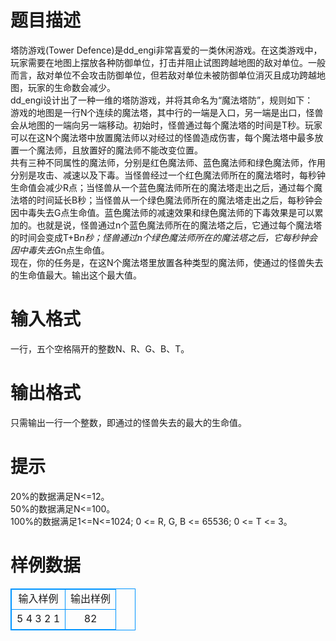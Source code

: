 # 

 
 # 题目描述 
塔防游戏(Tower&nbsp;Defence)是dd_engi非常喜爱的一类休闲游戏。在这类游戏中，玩家需要在地图上摆放各种防御单位，打击并阻止试图跨越地图的敌对单位。一般而言，敌对单位不会攻击防御单位，但若敌对单位未被防御单位消灭且成功跨越地图，玩家的生命数会减少。<BR>dd_engi设计出了一种一维的塔防游戏，并将其命名为“魔法塔防”，规则如下：<BR>游戏的地图是一行N个连续的魔法塔，其中行的一端是入口，另一端是出口，怪兽会从地图的一端向另一端移动。初始时，怪兽通过每个魔法塔的时间是T秒。玩家可以在这N个魔法塔中放置魔法师以对经过的怪兽造成伤害，每个魔法塔中最多放置一个魔法师，且放置好的魔法师不能改变位置。<BR>共有三种不同属性的魔法师，分别是红色魔法师、蓝色魔法师和绿色魔法师，作用分别是攻击、减速以及下毒。当怪兽经过一个红色魔法师所在的魔法塔时，每秒钟生命值会减少R点；当怪兽从一个蓝色魔法师所在的魔法塔走出之后，通过每个魔法塔的时间延长B秒；当怪兽从一个绿色魔法师所在的魔法塔走出之后，每秒钟会因中毒失去G点生命值。蓝色魔法师的减速效果和绿色魔法师的下毒效果是可以累加的。也就是说，怪兽通过n个蓝色魔法师所在的魔法塔之后，它通过每个魔法塔的时间会变成T+B*n秒；怪兽通过n个绿色魔法师所在的魔法塔之后，它每秒钟会因中毒失去G*n点生命值。<BR>现在，你的任务是，在这N个魔法塔里放置各种类型的魔法师，使通过的怪兽失去的生命值最大。输出这个最大值。<BR> 

 
 # 输入格式 
一行，五个空格隔开的整数N、R、G、B、T。 

 
 # 输出格式 
只需输出一行一个整数，即通过的怪兽失去的最大的生命值。 

 
 # 提示 
20%的数据满足N&lt;=12。<BR>50%的数据满足N&lt;=100。<BR>100%的数据满足1&lt;=N&lt;=1024;&nbsp;0&nbsp;&lt;=&nbsp;R,&nbsp;G,&nbsp;B&nbsp;&lt;=&nbsp;65536;&nbsp;0&nbsp;&lt;=&nbsp;T&nbsp;&lt;=&nbsp;3。<BR> 
# 样例数据
<style>
        table,table tr th, table tr td { border:1px solid #0094ff; }
        table { width: 200px; min-height: 25px; line-height: 25px; text-align: center; border-collapse: collapse;}   
    </style>
<table>
	<tr>
		<td>输入样例</td>
		<td>输出样例</td>
	</tr>
<tr><td>5 4 3 2 1</td><td>82</td></tr></table>
